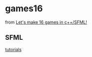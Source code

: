 # games16

from [Let's make 16 games in c++/SFML!](https://www.youtube.com/playlist?list=PLB_ibvUSN7mzUffhiay5g5GUHyJRO4DYr)

## SFML

[tutorials](https://www.sfml-dev.org/tutorials/2.5/)
